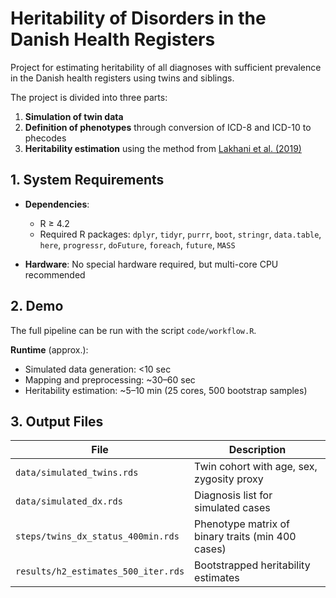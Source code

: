 # Heritability of Disorders in the Danish Health Registers

Project for estimating heritability of all diagnoses with sufficient prevalence in the Danish health registers using twins and siblings.

The project is divided into three parts:

1. **Simulation of twin data**
2. **Definition of phenotypes** through conversion of ICD-8 and ICD-10 to phecodes
3. **Heritability estimation** using the method from [Lakhani et al. (2019)](https://www.nature.com/articles/s41588-018-0313-7)


## 1. System Requirements

* **Dependencies**:

  * R ≥ 4.2
  * Required R packages:
    `dplyr`, `tidyr`, `purrr`, `boot`, `stringr`, `data.table`,
    `here`, `progressr`, `doFuture`, `foreach`, `future`, `MASS`
* **Hardware**: No special hardware required, but multi-core CPU recommended


## 2. Demo

The full pipeline can be run with the script `code/workflow.R`.

**Runtime** (approx.):

* Simulated data generation: <10 sec
* Mapping and preprocessing: \~30–60 sec
* Heritability estimation: \~5–10 min (25 cores, 500 bootstrap samples)


## 3. Output Files

| File                                                | Description                                       |
| --------------------------------------------------- | ------------------------------------------------- |
| `data/simulated_twins.rds `                         | Twin cohort with age, sex, zygosity proxy         |
| `data/simulated_dx.rds`                             | Diagnosis list for simulated cases                |
| `steps/twins_dx_status_400min.rds`                  | Phenotype matrix of binary traits (min 400 cases) |
| `results/h2_estimates_500_iter.rds`                 | Bootstrapped heritability estimates               |

